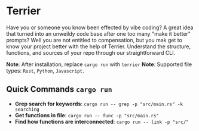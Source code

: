 # Terrier

Have you or someone you know been effected by vibe coding? A great idea that turned into an unweildy code base after one too many "make it better" prompts?
Well you are not entitled to compensation, but you mak get to know your project better with the help of Terrier.
Understand the structure, functions, and sources of your repo through our straightforward CLI.

**Note**: After installation, replace `cargo run` with `terrier`
**Note**: Supported file types: `Rust`, `Python`, `Javascript`.


## Quick Commands `cargo run`

- **Grep search for keywords**: `cargo run -- grep -p "src/main.rs" -k searching`
- **Get functions in file**: `cargo run -- func -p "src/main.rs"`
- **Find how functions are interconnected**: `cargo run -- link -p "src/"`
<!-- - **Function tree analysis**: `cargo run -- tree -p "src/main.rs"` -->



